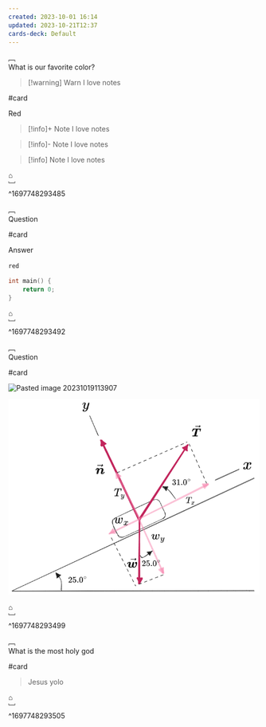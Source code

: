 ```yaml
---
created: 2023-10-01 16:14
updated: 2023-10-21T12:37
cards-deck: Default
---
```


﹇<br>
What is our favorite color?

> [!warning] Warn
> I love notes

#card 

Red

> [!info]+ Note
> I love notes

> [!info]- Note
> I love notes

> [!info] Note
> I love notes

⌂
<br>﹈<br>^1697748293485


﹇<br>
Question

#card 

Answer

`red`

```cpp
int main() {
	return 0;
}
```

⌂
<br>﹈<br>^1697748293492



﹇<br>
Question 

#card 

![Pasted image 20231019113907](the-vault/assets/images/physics-img.png)

![problem-2.excalidraw](the-vault/assets/excalidraw/problem-2.excalidraw.png)

⌂
<br>﹈<br>^1697748293499


﹇<br>
What is the most holy god

#card 

> Jesus yolo

⌂
<br>﹈<br>^1697748293505




